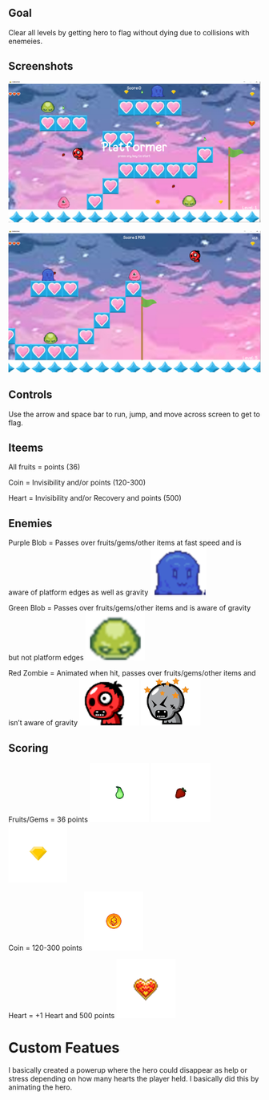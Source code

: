 

## Goal

Clear all levels by getting hero to flag without dying due to collisions with enemeies.

## Screenshots

![Start-screen](https://raw.githubusercontent.com/KB-3/platformer-game/main/screenshots/start_screen.PNG)

![Play_screen](https://raw.githubusercontent.com/KB-3/platformer-game/main/screenshots/play_screen.PNG)


## Controls

Use the arrow and space bar to run, jump, and move across screen to get to flag.

## Iteems
All fruits = points (36)

Coin = Invisibility and/or points (120-300)

Heart = Invisibility and/or Recovery and points (500)

## Enemies
Purple Blob = Passes over fruits/gems/other items at fast speed and is aware of platform edges as well as gravity
![purpleblob](https://raw.githubusercontent.com/KB-3/platformer-game/main/assets/images/characters/purp.png)

Green Blob = Passes over fruits/gems/other items and is aware of gravity but not platform edges
![greenblob](https://raw.githubusercontent.com/KB-3/platformer-game/main/assets/images/characters/greenblob.png)

Red Zombie = Animated when hit, passes over fruits/gems/other items and isn’t aware of gravity
![redzom1](https://raw.githubusercontent.com/KB-3/platformer-game/main/assets/images/characters/redzom.png)
![redzom2](https://raw.githubusercontent.com/KB-3/platformer-game/main/assets/images/characters/redzomhit.png)

## Scoring
Fruits/Gems = 36 points
![fruit1](https://raw.githubusercontent.com/KB-3/platformer-game/main/assets/images/items/pear.png)
![fruit2](https://raw.githubusercontent.com/KB-3/platformer-game/main/assets/images/items/straw.png)
![Gem](https://raw.githubusercontent.com/KB-3/platformer-game/main/assets/images/items/gemm.png)


Coin = 120-300 points
![coin](https://raw.githubusercontent.com/KB-3/platformer-game/main/assets/images/items/c1.png)

Heart = +1 Heart and 500 points
![heart](https://raw.githubusercontent.com/KB-3/platformer-game/main/assets/images/items/heartpick.png)
# Custom Featues
I basically created a powerup where the hero could disappear as help or stress depending on how many hearts the player held. I basically did this by animating the hero.
